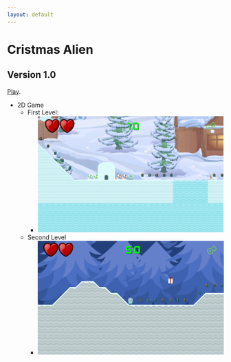 ```yaml
---
layout: default
---
```


# Cristmas Alien
## Version 1.0 

[Play](https://carol2d.github.io/ChristmasAlienWeb/).

- 2D Game
  - First Level:
    - ![Octocat](img/FirstLevel.PNG)
  - Second Level
    - ![Octocat](img/SecondLevel.PNG)    


